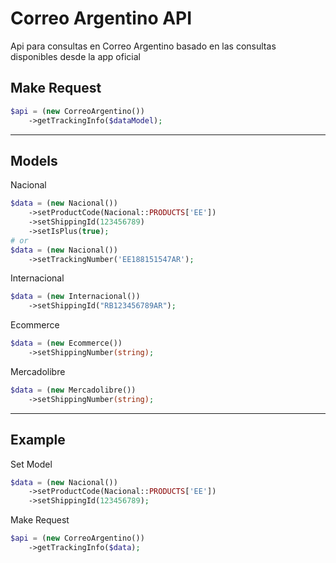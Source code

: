 # Correo Argentino API
Api para consultas en Correo Argentino basado en las consultas disponibles desde la app oficial

## Make Request
```php
$api = (new CorreoArgentino())
    ->getTrackingInfo($dataModel);
```
-----
## Models
Nacional
```php
$data = (new Nacional())
    ->setProductCode(Nacional::PRODUCTS['EE'])
    ->setShippingId(123456789)
    ->setIsPlus(true);
# or
$data = (new Nacional())
    ->setTrackingNumber('EE188151547AR');
```
Internacional
```php
$data = (new Internacional())
    ->setShippingId("RB123456789AR");
```
Ecommerce
```php
$data = (new Ecommerce())
    ->setShippingNumber(string);
```
Mercadolibre
```php
$data = (new Mercadolibre())
    ->setShippingNumber(string);
```
----

## Example
Set Model
```php
$data = (new Nacional())
    ->setProductCode(Nacional::PRODUCTS['EE'])
    ->setShippingId(123456789);
```
Make Request
```php
$api = (new CorreoArgentino())
    ->getTrackingInfo($data);
```